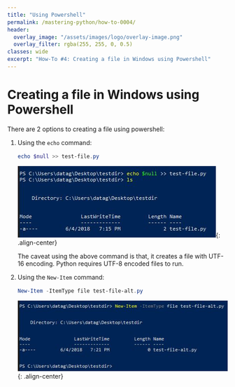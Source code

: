 ```yaml
---
title: "Using Powershell"
permalink: /mastering-python/how-to-0004/
header:
  overlay_image: "/assets/images/logo/overlay-image.png"
  overlay_filter: rgba(255, 255, 0, 0.5)
classes: wide
excerpt: "How-To #4: Creating a file in Windows using Powershell"
---
```


# Creating a file in Windows using Powershell

There are 2 options to creating a file using powershell:

1. Using the `echo` command:

      ```powershell
      echo $null >> test-file.py
      ```

      ![Create file using echo](/assets/images/courses/mastering-python/how-to-0004-ss-001.JPG){: .align-center}

      The caveat using the above command is that, it creates a file with UTF-16 encoding. Python requires UTF-8 encoded files to run.

2. Using the `New-Item` command:

      ```powershell
      New-Item -ItemType file test-file-alt.py
      ```

      ![Create file using New-Item](/assets/images/courses/mastering-python/how-to-0004-ss-002.JPG){: .align-center}
